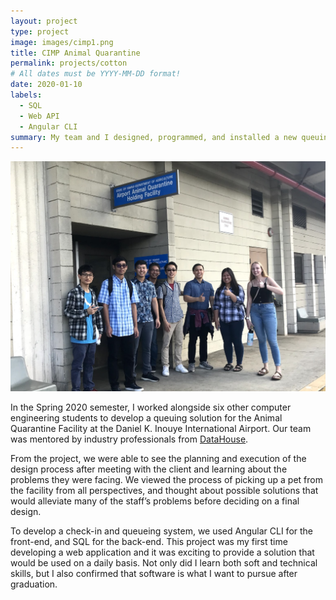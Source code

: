```yaml
---
layout: project
type: project
image: images/cimp1.png
title: CIMP Animal Quarantine
permalink: projects/cotton
# All dates must be YYYY-MM-DD format!
date: 2020-01-10
labels:
  - SQL
  - Web API
  - Angular CLI
summary: My team and I designed, programmed, and installed a new queuing and check-in system for the Animal Quarantine Facility at the Daniel K. Inouye International Airport.
---
```


<img class="ui large centered image" src="../images/cimp2.png">


In the Spring 2020 semester, I worked alongside six other computer engineering students to develop a queuing solution for the Animal Quarantine Facility at the Daniel K. Inouye International Airport. Our team was mentored by industry professionals from [DataHouse](https://www.datahouse.com/).

From the project, we were able to see the planning and execution of the design process after meeting with the client and learning about the problems they were facing. We viewed the process of picking up a pet from the facility from all perspectives, and thought about possible solutions that would alleviate many of the staff’s problems before deciding on a final design. 

To develop a check-in and queueing system, we used Angular CLI for the front-end, and SQL for the back-end. This project was my first time developing a web application and it was exciting to provide a solution that would be used on a daily basis. Not only did I learn both soft and technical skills, but I also confirmed that software is what I want to pursue after graduation. 
